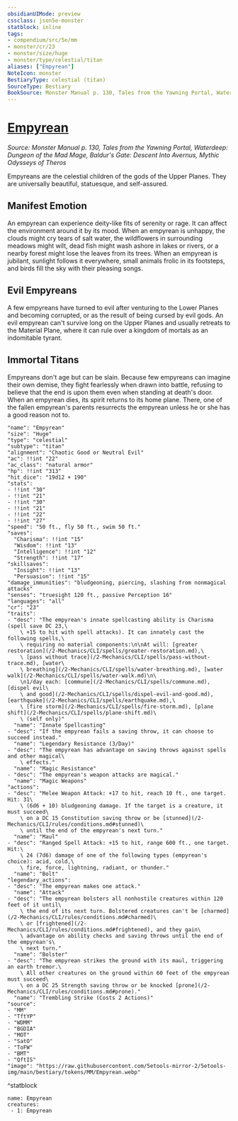 ```yaml
---
obsidianUIMode: preview
cssclass: json5e-monster
statblock: inline
tags:
- compendium/src/5e/mm
- monster/cr/23
- monster/size/huge
- monster/type/celestial/titan
aliases: ["Empyrean"]
NoteIcon: monster
BestiaryType: celestial (titan)
SourceType: Bestiary
BookSource: Monster Manual p. 130, Tales from the Yawning Portal, Waterdeep: Dungeon of the Mad Mage, Baldur's Gate: Descent Into Avernus, Mythic Odysseys of Theros
---
```

# [Empyrean](2-Mechanics\CLI\bestiary\celestial/empyrean.md)
*Source: Monster Manual p. 130, Tales from the Yawning Portal, Waterdeep: Dungeon of the Mad Mage, Baldur's Gate: Descent Into Avernus, Mythic Odysseys of Theros*  

Empyreans are the celestial children of the gods of the Upper Planes. They are universally beautiful, statuesque, and self-assured.

## Manifest Emotion

An empyrean can experience deity-like fits of serenity or rage. It can affect the environment around it by its mood. When an empyrean is unhappy, the clouds might cry tears of salt water, the wildflowers in surrounding meadows might wilt, dead fish might wash ashore in lakes or rivers, or a nearby forest might lose the leaves from its trees. When an empyrean is jubilant, sunlight follows it everywhere, small animals frolic in its footsteps, and birds fill the sky with their pleasing songs.

## Evil Empyreans

A few empyreans have turned to evil after venturing to the Lower Planes and becoming corrupted, or as the result of being cursed by evil gods. An evil empyrean can't survive long on the Upper Planes and usually retreats to the Material Plane, where it can rule over a kingdom of mortals as an indomitable tyrant.

## Immortal Titans

Empyreans don't age but can be slain. Because few empyreans can imagine their own demise, they fight fearlessly when drawn into battle, refusing to believe that the end is upon them even when standing at death's door. When an empyrean dies, its spirit returns to its home plane. There, one of the fallen empyrean's parents resurrects the empyrean unless he or she has a good reason not to.

```statblock
"name": "Empyrean"
"size": "Huge"
"type": "celestial"
"subtype": "titan"
"alignment": "Chaotic Good or Neutral Evil"
"ac": !!int "22"
"ac_class": "natural armor"
"hp": !!int "313"
"hit_dice": "19d12 + 190"
"stats":
- !!int "30"
- !!int "21"
- !!int "30"
- !!int "21"
- !!int "22"
- !!int "27"
"speed": "50 ft., fly 50 ft., swim 50 ft."
"saves":
  "Charisma": !!int "15"
  "Wisdom": !!int "13"
  "Intelligence": !!int "12"
  "Strength": !!int "17"
"skillsaves":
  "Insight": !!int "13"
  "Persuasion": !!int "15"
"damage_immunities": "bludgeoning, piercing, slashing from nonmagical attacks"
"senses": "truesight 120 ft., passive Perception 16"
"languages": "all"
"cr": "23"
"traits":
- "desc": "The empyrean's innate spellcasting ability is Charisma (spell save DC 23,\
    \ +15 to hit with spell attacks). It can innately cast the following spells,\
    \ requiring no material components:\n\nAt will: [greater restoration](/2-Mechanics/CLI/spells/greater-restoration.md),\
    \ [pass without trace](/2-Mechanics/CLI/spells/pass-without-trace.md), [water\
    \ breathing](/2-Mechanics/CLI/spells/water-breathing.md), [water walk](/2-Mechanics/CLI/spells/water-walk.md)\n\
    \n1/day each: [commune](/2-Mechanics/CLI/spells/commune.md), [dispel evil\
    \ and good](/2-Mechanics/CLI/spells/dispel-evil-and-good.md), [earthquake](/2-Mechanics/CLI/spells/earthquake.md),\
    \ [fire storm](/2-Mechanics/CLI/spells/fire-storm.md), [plane shift](/2-Mechanics/CLI/spells/plane-shift.md)\
    \ (self only)"
  "name": "Innate Spellcasting"
- "desc": "If the empyrean fails a saving throw, it can choose to succeed instead."
  "name": "Legendary Resistance (3/Day)"
- "desc": "The empyrean has advantage on saving throws against spells and other magical\
    \ effects."
  "name": "Magic Resistance"
- "desc": "The empyrean's weapon attacks are magical."
  "name": "Magic Weapons"
"actions":
- "desc": "Melee Weapon Attack: +17 to hit, reach 10 ft., one target. Hit: 31\
    \ (6d6 + 10) bludgeoning damage. If the target is a creature, it must succeed\
    \ on a DC 15 Constitution saving throw or be [stunned](/2-Mechanics/CLI/rules/conditions.md#stunned)\
    \ until the end of the empyrean's next turn."
  "name": "Maul"
- "desc": "Ranged Spell Attack: +15 to hit, range 600 ft., one target. Hit:\
    \ 24 (7d6) damage of one of the following types (empyrean's choice): acid, cold,\
    \ fire, force, lightning, radiant, or thunder."
  "name": "Bolt"
"legendary_actions":
- "desc": "The empyrean makes one attack."
  "name": "Attack"
- "desc": "The empyrean bolsters all nonhostile creatures within 120 feet of it until\
    \ the end of its next turn. Bolstered creatures can't be [charmed](/2-Mechanics/CLI/rules/conditions.md#charmed)\
    \ or [frightened](/2-Mechanics/CLI/rules/conditions.md#frightened), and they gain\
    \ advantage on ability checks and saving throws until the end of the empyrean's\
    \ next turn."
  "name": "Bolster"
- "desc": "The empyrean strikes the ground with its maul, triggering an earth tremor.\
    \ All other creatures on the ground within 60 feet of the empyrean must succeed\
    \ on a DC 25 Strength saving throw or be knocked [prone](/2-Mechanics/CLI/rules/conditions.md#prone)."
  "name": "Trembling Strike (Costs 2 Actions)"
"source":
- "MM"
- "TftYP"
- "WDMM"
- "BGDIA"
- "MOT"
- "SatO"
- "ToFW"
- "BMT"
- "QftIS"
"image": "https://raw.githubusercontent.com/5etools-mirror-2/5etools-img/main/bestiary/tokens/MM/Empyrean.webp"
```
^statblock

```encounter-table
name: Empyrean
creatures:
 - 1: Empyrean
```